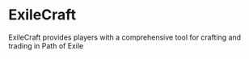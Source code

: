 # ExileCraft
ExileCraft provides players with a comprehensive tool for crafting and trading in Path of Exile
